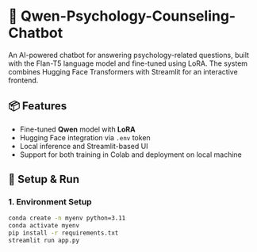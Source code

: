 # 🧠 Qwen-Psychology-Counseling-Chatbot

An AI-powered chatbot for answering psychology-related questions, built with the Flan-T5 language model and fine-tuned using LoRA. The system combines Hugging Face Transformers with Streamlit for an interactive frontend.

## 📦 Features

- Fine-tuned **Qwen** model with **LoRA**
- Hugging Face integration via `.env` token
- Local inference and Streamlit-based UI
- Support for both training in Colab and deployment on local machine

## 🚀 Setup & Run

### 1. Environment Setup

```bash
conda create -n myenv python=3.11
conda activate myenv
pip install -r requirements.txt
streamlit run app.py
